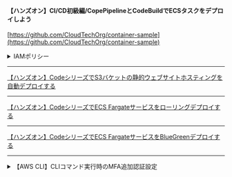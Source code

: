 #### 【ハンズオン】CI/CD初級編/CopePipelineとCodeBuildでECSタスクをデプロイしよう
[https://github.com/CloudTechOrg/container-sample](https://github.com/CloudTechOrg/container-sample)

<details>
  <summary> IAMポリシー
  </summary> 
  ```json
        {
            "Version": "2012-10-17",
            "Statement": [
                {
                    "Effect": "Allow",
                    "Action": [
                        "ecr:GetAuthorizationToken",
                        "ecr:BatchCheckLayerAvailability",
                        "ecr:GetDownloadUrlForLayer",
                        "ecr:GetRepositoryPolicy",
                        "ecr:DescribeRepositories",
                        "ecr:ListImages",
                        "ecr:DescribeImages",
                        "ecr:BatchGetImage",
                        "ecr:InitiateLayerUpload",
                        "ecr:UploadLayerPart",
                        "ecr:CompleteLayerUpload",
                        "ecr:PutImage"
                    ],
                    "Resource": "*"
                }
            ]
        }
    ```
</details>

---

[【ハンズオン】CodeシリーズでS3バケットの静的ウェブサイトホスティングを自動デプロイする](/sprint-06-file/【ハンズオン】CodeシリーズでS3バケットの静的ウェブサイトホスティングを自動デプロイする)

---

[【ハンズオン】CodeシリーズでECS Fargateサービスをローリングデプロイする](/sprint-06-file/【ハンズオン】CodeシリーズでECS-Fargateサービスをローリングデプロイする)

---

[【ハンズオン】CodeシリーズでECS FargateサービスをBlueGreenデプロイする](/sprint-06-file/【ハンズオン】CodeシリーズでECS-FargateサービスをBlueGreenデプロイする)

---

<details>
  <summary> 【AWS CLI】CLIコマンド実行時のMFA追加認証設定
  </summary> 

  #### IAMロール信頼ポリシー
  ```json
  {
    "Version": "2012-10-17",
    "Statement": [
        {
            "Effect": "Allow",
            "Principal": {
                "AWS": "arn:aws:iam::715731572821:user/test-2"
            },
            "Action": "sts:AssumeRole",
            "Condition": {
                "Bool": {
                    "aws:MultiFactorAuthPresent": "true"
                }
            }
        }
    ]
}
  ```

```
source_profile =
role_arn =
mfa_serial =
```
</details>
